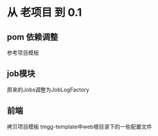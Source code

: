 # 从 老项目 到 0.1

## pom 依赖调整
参考项目模板

## job模块
原来的Jobs调整为JobLogFactory

## 前端
拷贝项目模板 tmgg-template中web根目录下的一些配置文件
